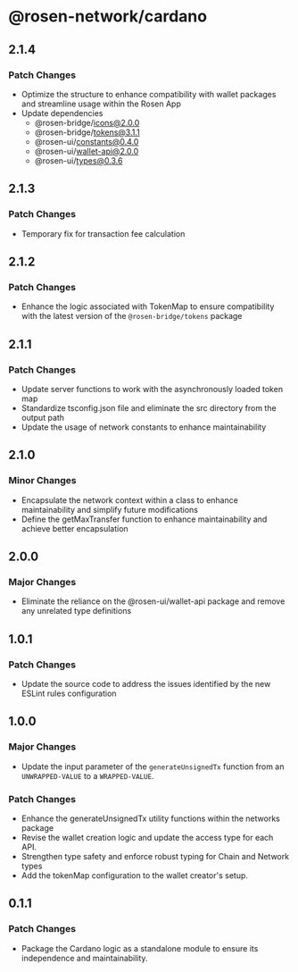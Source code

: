 # @rosen-network/cardano

## 2.1.4

### Patch Changes

- Optimize the structure to enhance compatibility with wallet packages and streamline usage within the Rosen App
- Update dependencies
  - @rosen-bridge/icons@2.0.0
  - @rosen-bridge/tokens@3.1.1
  - @rosen-ui/constants@0.4.0
  - @rosen-ui/wallet-api@2.0.0
  - @rosen-ui/types@0.3.6

## 2.1.3

### Patch Changes

- Temporary fix for transaction fee calculation

## 2.1.2

### Patch Changes

- Enhance the logic associated with TokenMap to ensure compatibility with the latest version of the `@rosen-bridge/tokens` package

## 2.1.1

### Patch Changes

- Update server functions to work with the asynchronously loaded token map
- Standardize tsconfig.json file and eliminate the src directory from the output path
- Update the usage of network constants to enhance maintainability

## 2.1.0

### Minor Changes

- Encapsulate the network context within a class to enhance maintainability and simplify future modifications
- Define the getMaxTransfer function to enhance maintainability and achieve better encapsulation

## 2.0.0

### Major Changes

- Eliminate the reliance on the @rosen-ui/wallet-api package and remove any unrelated type definitions

## 1.0.1

### Patch Changes

- Update the source code to address the issues identified by the new ESLint rules configuration

## 1.0.0

### Major Changes

- Update the input parameter of the `generateUnsignedTx` function from an `UNWRAPPED-VALUE` to a `WRAPPED-VALUE`.

### Patch Changes

- Enhance the generateUnsignedTx utility functions within the networks package
- Revise the wallet creation logic and update the access type for each API.
- Strengthen type safety and enforce robust typing for Chain and Network types
- Add the tokenMap configuration to the wallet creator's setup.

## 0.1.1

### Patch Changes

- Package the Cardano logic as a standalone module to ensure its independence and maintainability.
